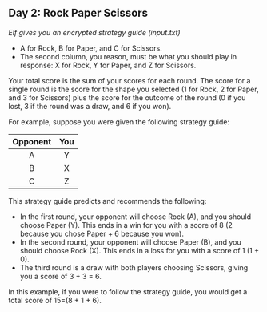 ## Day 2: Rock Paper Scissors

*Elf gives you an encrypted strategy guide (input.txt)*

* A for Rock, B for Paper, and C for Scissors.
* The second column, you reason, must be what you should play in response: X for Rock, Y for Paper, and Z for Scissors. 


Your total score is the sum of your scores for each round. The score for a single round is the score for the shape you selected (1 for Rock, 2 for Paper, and 3 for Scissors) plus the score for the outcome of the round (0 if you lost, 3 if the round was a draw, and 6 if you won).


For example, suppose you were given the following strategy guide:

|  Opponent  |  You       |
|:----------:|:----------:|
|     A      |     Y      |
|     B      |     X      |
|     C      |     Z      |

This strategy guide predicts and recommends the following:

* In the first round, your opponent will choose Rock (A), and you should choose Paper (Y). This ends in a win for you with a score of 8 (2 because you chose Paper + 6 because you won).
* In the second round, your opponent will choose Paper (B), and you should choose Rock (X). This ends in a loss for you with a score of 1 (1 + 0).
* The third round is a draw with both players choosing Scissors, giving you a score of 3 + 3 = 6.

In this example, if you were to follow the strategy guide, you would get a total score of 15=(8 + 1 + 6).